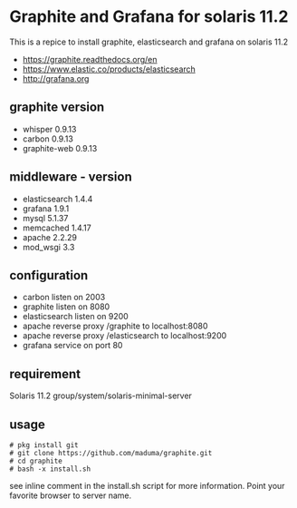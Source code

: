 # Graphite and Grafana for solaris 11.2
This is a repice to install graphite, elasticsearch and grafana on solaris 11.2

- https://graphite.readthedocs.org/en
- https://www.elastic.co/products/elasticsearch
- http://grafana.org

## graphite version
- whisper 0.9.13
- carbon 0.9.13
- graphite-web 0.9.13

## middleware - version
- elasticsearch 1.4.4
- grafana 1.9.1
- mysql 5.1.37
- memcached  1.4.17
- apache 2.2.29
- mod_wsgi 3.3

## configuration
- carbon listen on 2003
- graphite listen on 8080
- elasticsearch listen on 9200
- apache reverse proxy /graphite to localhost:8080
- apache reverse proxy /elasticsearch to localhost:9200
- grafana service on port 80

## requirement
Solaris 11.2 group/system/solaris-minimal-server

## usage
    # pkg install git
    # git clone https://github.com/maduma/graphite.git
    # cd graphite
    # bash -x install.sh

see inline comment in the install.sh script for more information. Point your favorite browser to server name.
